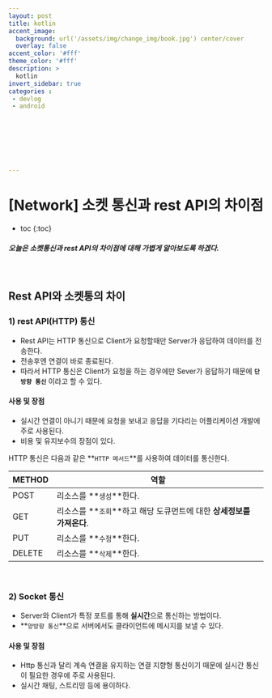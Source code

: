 ```yaml
---
layout: post
title: kotlin
accent_image: 
  background: url('/assets/img/change_img/book.jpg') center/cover
  overlay: false
accent_color: '#fff'
theme_color: '#fff'
description: >
  kotlin
invert_sidebar: true
categories :
 - devlog	
 - android








---
```


# [Network] 소켓 통신과 rest API의 차이점



* toc
{:toc}




##### 오늘은 소켓통신과 rest API의 차이점에 대해 가볍게 알아보도록 하겠다.



<br/>



## Rest API와 소켓통의 차이



### 1) rest API(HTTP) 통신

- Rest API는 HTTP 통신으로 Client가 요청할때만 Server가 응답하여 데이터를 전송한다.
- 전송후엔 연결이 바로 종료된다.
- 따라서 HTTP 통신은 Client가 요청을 하는 경우에만 Sever가 응답하기 때문에 **`단방향 통신`** 이라고 할 수 있다.

#### 사용 및 장점

- 실시간 연결이 아니기 때문에 요청을 보내고 응답을 기다리는 어플리케이션 개발에 주로 사용된다.
- 비용 및 유지보수의 장점이 있다. 

HTTP 통신은 다음과 같은 **`HTTP 메서드`**를 사용하여 데이터를 통신한다. 

| METHOD | 역할 |
| ------ | ------------- |
| POST   | 리소스를 **`생성`**한다. |
| GET    | 리소스를 **`조회`**하고 해당 도큐먼트에 대한 **상세정보를 가져온다**. |
| PUT    | 리소스를 **`수정`**한다. |
| DELETE | 리소스를 **`삭제`**한다. |



<br/>



### 2) Socket 통신

- Server와 Client가 특정 포트를 통해 **실시간**으로 통신하는 방법이다.
- **`양방향 통신`**으로 서버에서도 클라이언트에 메시지를 보낼 수 있다.

#### 사용 및 장점

-  Http 통신과 달리 계속 연결을 유지하는 연결 지향형 통신이기 때문에 실시간 통신이 필요한 경우에 주로 사용된다.
-  실시간 채팅, 스트리밍 등에 용이하다.

